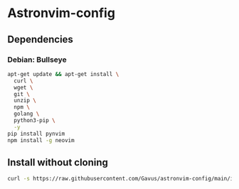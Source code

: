 # Astronvim-config

## Dependencies

### Debian: Bullseye

``` sh
apt-get update && apt-get install \
  curl \
  wget \
  git \
  unzip \
  npm \
  golang \
  python3-pip \
  -y
pip install pynvim
npm install -g neovim
```

## Install without cloning

``` sh
curl -s https://raw.githubusercontent.com/Gavus/astronvim-config/main/install.sh | bash /dev/stdin -r
```

